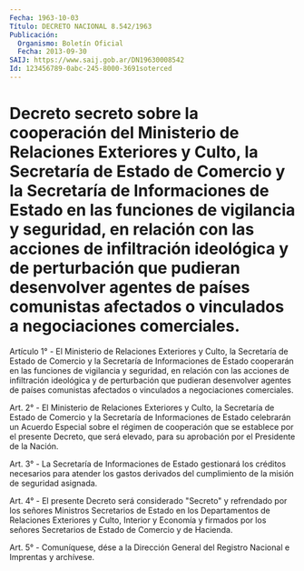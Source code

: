```yaml
---
Fecha: 1963-10-03
Título: DECRETO NACIONAL 8.542/1963
Publicación:
  Organismo: Boletín Oficial
  Fecha: 2013-09-30
SAIJ: https://www.saij.gob.ar/DN19630008542
Id: 123456789-0abc-245-8000-3691soterced
---
```

# Decreto secreto sobre la cooperación del Ministerio de Relaciones Exteriores y Culto, la Secretaría de Estado de Comercio y la Secretaría de Informaciones de Estado en las funciones de vigilancia y seguridad, en relación con las acciones de infiltración ideológica y de perturbación que pudieran desenvolver agentes de países comunistas afectados o vinculados a negociaciones comerciales.

<a id="1"></a>
Artículo 1° - El Ministerio de Relaciones Exteriores y Culto, la Secretaría de Estado de Comercio y la Secretaría de Informaciones de Estado cooperarán en las funciones de vigilancia y seguridad, en relación con las acciones de infiltración ideológica y de perturbación que pudieran desenvolver agentes de países comunistas afectados o vinculados a negociaciones comerciales.

<a id="2"></a>
Art. 2° - El Ministerio de Relaciones Exteriores y Culto, la Secretaría de Estado de Comercio y la Secretaría de Informaciones de Estado celebrarán un Acuerdo Especial sobre el régimen de cooperación que se establece por el presente Decreto, que será elevado, para su aprobación por el Presidente de la Nación.

<a id="3"></a>
Art. 3° - La Secretaría de Informaciones de Estado gestionará los créditos necesarios para atender los gastos derivados del cumplimiento de la misión de seguridad asignada.

<a id="4"></a>
Art. 4° - El presente Decreto será considerado "Secreto" y refrendado por los señores Ministros Secretarios de Estado en los Departamentos de Relaciones Exteriores y Culto, Interior y Economía y firmados por los señores Secretarios de Estado de Comercio y de Hacienda.

<a id="5"></a>
Art. 5° - Comuníquese, dése a la Dirección General del Registro Nacional e Imprentas y archívese.